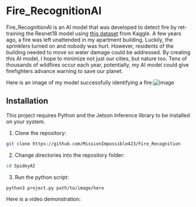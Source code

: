 # Fire_RecognitionAI

Fire_RecognitionAI is an AI model that was developed to detect fire by ret-training the Resnet18 model using [this dataset](https://www.kaggle.com/datasets/kabilan03/fire-detection-dataset) from Kaggle. A few years ago, a fire was left unattended in my apartment building. Luckily, the sprinklers turned on and nobody was hurt. However, residents of the building needed to move so water damage could be addressed. By creating this AI model, I hope to minimize not just our cities, but nature too. Tens of thousands of wildfires occur each year, potentially, my AI model could give firefighters advance warning to save our planet.

Here is an image of my model successfully identifying a fire:![image](https://github.com/user-attachments/assets/21c7c2f3-b6bf-40b0-b1d9-85c32d8fa7e4)

## Installation

This project requires Python and the Jetson Inference library to be installed on your system.

1. Clone the repository:
```sh
git clone https://github.com/MissionImpossible423/Fire_Recognition
```
2. Change directories into the repository folder:
```sh
cd SpideyAI
```
3. Run the python script:
```sh
python3 project.py path/to/image/here
```

Here is a video demonstration:
